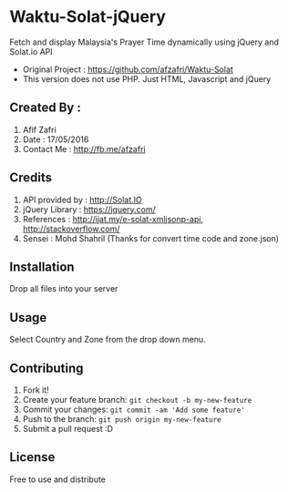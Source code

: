 # Waktu-Solat-jQuery
Fetch and display Malaysia's Prayer Time dynamically using jQuery and Solat.io API
- Original Project : https://github.com/afzafri/Waktu-Solat
- This version does not use PHP. Just HTML, Javascript and jQuery

## Created By : 
1. Afif Zafri 
3. Date : 17/05/2016
4. Contact Me : http://fb.me/afzafri

## Credits

1. API provided by : http://Solat.IO
2. jQuery Library : https://jquery.com/
2. References :  http://ijat.my/e-solat-xmljsonp-api, http://stackoverflow.com/
3. Sensei : Mohd Shahril (Thanks for convert time code and zone.json)

## Installation

Drop all files into your server  

## Usage

Select Country and Zone from the drop down menu.

## Contributing

1. Fork it!
2. Create your feature branch: `git checkout -b my-new-feature`
3. Commit your changes: `git commit -am 'Add some feature'`
4. Push to the branch: `git push origin my-new-feature`
5. Submit a pull request :D

## License

Free to use and distribute
